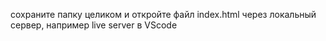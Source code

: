 сохраните папку целиком и откройте файл index.html через локальный сервер, например live server в VScode
